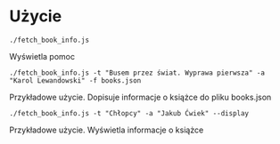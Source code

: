 # Użycie

`./fetch_book_info.js`

Wyświetla pomoc

`./fetch_book_info.js -t "Busem przez świat. Wyprawa pierwsza" -a "Karol Lewandowski" -f books.json`

Przykładowe użycie. Dopisuje informacje o książce do pliku books.json

`./fetch_book_info.js -t "Chłopcy" -a "Jakub Ćwiek" --display`

Przykładowe użycie. Wyświetla informacje o książce